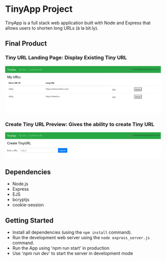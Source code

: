 # TinyApp Project

TinyApp is a full stack web application built with Node and Express that allows users to shorten long URLs (à la bit.ly).

## Final Product
### Tiny URL Landing Page: Display Existing Tiny URL
!["Tiny URL Landing Page: Display Existing Tiny URL"](ScreenShot/landing.JPG)
### Create Tiny URL Preview: Gives the ability to create Tiny URL
!["Create Tiny URL Preview: Gives the ability to create Tiny URL"](ScreenShot/tinyurlpage.JPG)

## Dependencies
- Node.js
- Express
- EJS
- bcryptjs
- cookie-session

## Getting Started

- Install all dependencies (using the `npm install` command).
- Run the development web server using the `node express_server.js` command.
- Run the App using 'npm run start' in production
- Use 'npm run dev' to start the server in development mode